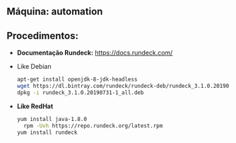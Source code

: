 Máquina: automation
-------------------

Procedimentos:
--------------

* **Documentação Rundeck:** https://docs.rundeck.com/

* Like Debian
  ```bash
  apt-get install openjdk-8-jdk-headless
  wget https://dl.bintray.com/rundeck/rundeck-deb/rundeck_3.1.0.20190731-1_all.deb
  dpkg -i rundeck_3.1.0.20190731-1_all.deb
  ```

* **Like RedHat**
  ```bash
  yum install java-1.8.0
	rpm -Uvh https://repo.rundeck.org/latest.rpm
  yum install rundeck
  ```
